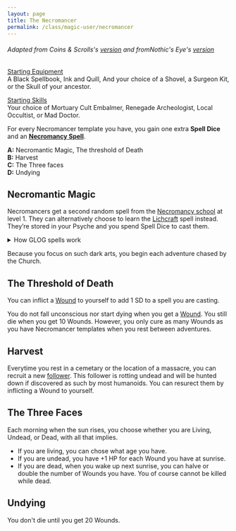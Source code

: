 ```yaml
---
layout: page
title: The Necromancer
permalink: /class/magic-user/necromancer
---
```


###### Adapted from Coins & Scrolls's [version](https://coinsandscrolls.blogspot.com/2017/11/osr-necromancers.html) and fromNothic's Eye's [version](https://nothicseye.blogspot.com/2022/09/for-qal-ashen.html)

<ins>Starting Equipment</ins><br>
A Black Spellbook, Ink and Quill, And your choice of a Shovel, a Surgeon Kit, or the Skull of your ancestor.

<ins>Starting Skills</ins><br>
Your choice of Mortuary Cult Embalmer, Renegade Archeologist, Local Occultist, or Mad Doctor.

For every Necromancer template you have, you gain one extra **Spell Dice** and an **[Necromancy Spell](/spells/#necromancy)**.

**A:** Necromantic Magic, The threshold of Death<br>
**B:** Harvest <br>
**C:** The Three faces <br>
**D:** Undying <br>

## Necromantic Magic
Necromancers get a second random spell from the [Necromancy school](/spells/#necromancy) at level 1. They can alternatively choose to learn the [Lichcraft](/2020/11/13/lichcraft/) spell instead.  They’re stored in your Psyche and you spend Spell Dice to cast them.

<details markdown="1">
<summary>How GLOG spells work</summary>
<ins>Spell Dice (SD)</ins><br>
You get 1 per Necromancer template. They are D6s.

Whenever you cast a spell, you choose how many SD to invest into it. The result of the spell depends on the number of [dice] and their [sum].

If a SD rolls a 1, 2 or 3, you don’t lose it. Otherwise, you lose it until you get a night of sleep. You can’t cast without SD.

Every time you roll doubles you get closer to *Catastrophe*.

<ins>Catastrophe</ins><br>
Every time you roll doubles you gain 1 *Doom Point*. Every time you gain a _Doom Point_, roll a D20. If you roll equal to or below your doom score, you trigger a [catastrophe](/list/spell-catastrophe).
</details>

Because you focus on such dark arts, you begin each adventure chased by the Church.

## The Threshold of Death
You can inflict a [Wound](/2020/11/09/base-rules/) to yourself to add 1 SD to a spell you are casting.

You do not fall unconscious nor start dying when you get a [Wound](/2020/11/09/base-rules/). You still die when you get 10 Wounds. However, you only cure as many Wounds as you have Necromancer templates when you rest between adventures.

## Harvest
Everytime you rest in a cemetary or the location of a massacre, you can recruit a new [follower](/2017/06/osr-table-of-camp-followers.html). This follower is rotting undead and will be hunted down if discovered as such by most humanoids. You can resurect them by inflicting a Wound to yourself.

## The Three Faces
Each morning when the sun rises, you choose whether you are Living, Undead, or Dead, with all that implies.

-  If you are living, you can chose what age you have.
-  If you are undead, you have +1 HP for each Wound you have at sunrise.
-  If you are dead, when you wake up next sunrise, you can halve or double the number of Wounds you have. You of course cannot be killed while dead.

## Undying
You don't die until you get 20 Wounds.
